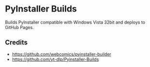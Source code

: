 # PyInstaller Builds

Builds PyInstaller compatible with Windows Vista 32bit and deploys to GitHub Pages.

## Credits

- https://github.com/webcomics/pyinstaller-builder
- https://github.com/yt-dlp/Pyinstaller-Builds
